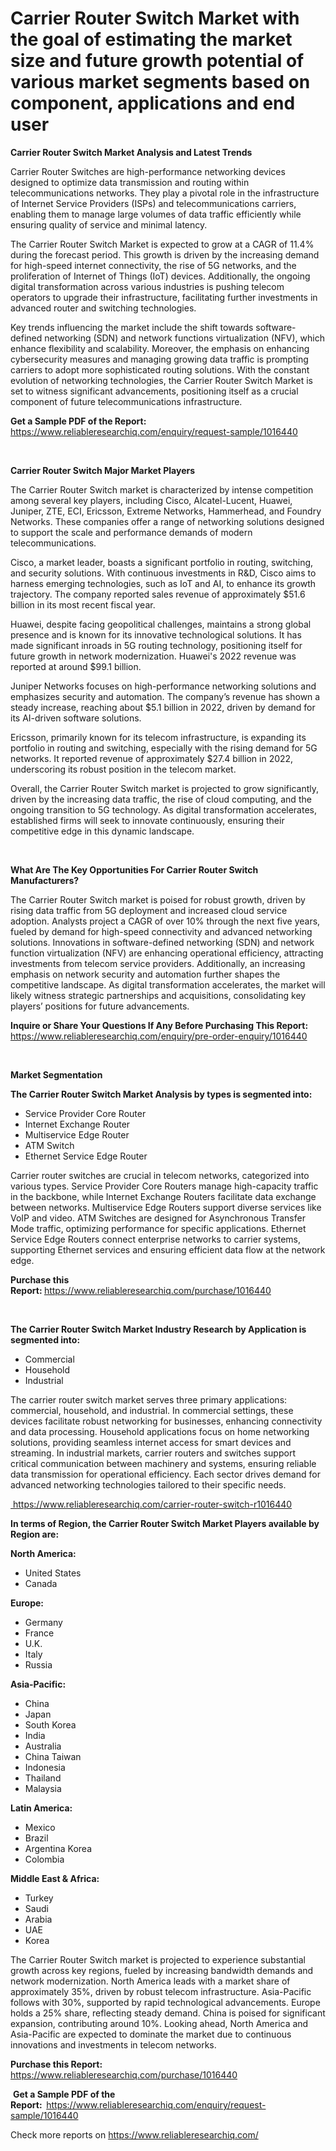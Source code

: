 <p><h1>Carrier Router Switch Market with the goal of estimating the market size and future growth potential of various market segments based on component, applications and end user</h1></p><p><strong>Carrier Router Switch Market Analysis and Latest Trends</strong></p>
<p><p>Carrier Router Switches are high-performance networking devices designed to optimize data transmission and routing within telecommunications networks. They play a pivotal role in the infrastructure of Internet Service Providers (ISPs) and telecommunications carriers, enabling them to manage large volumes of data traffic efficiently while ensuring quality of service and minimal latency.</p><p>The Carrier Router Switch Market is expected to grow at a CAGR of 11.4% during the forecast period. This growth is driven by the increasing demand for high-speed internet connectivity, the rise of 5G networks, and the proliferation of Internet of Things (IoT) devices. Additionally, the ongoing digital transformation across various industries is pushing telecom operators to upgrade their infrastructure, facilitating further investments in advanced router and switching technologies. </p><p>Key trends influencing the market include the shift towards software-defined networking (SDN) and network functions virtualization (NFV), which enhance flexibility and scalability. Moreover, the emphasis on enhancing cybersecurity measures and managing growing data traffic is prompting carriers to adopt more sophisticated routing solutions. With the constant evolution of networking technologies, the Carrier Router Switch Market is set to witness significant advancements, positioning itself as a crucial component of future telecommunications infrastructure.</p></p>
<p><strong>Get a Sample PDF of the Report:&nbsp;</strong> <a href="https://www.reliableresearchiq.com/enquiry/request-sample/1016440?utm_campaign=3453&utm_medium=2&utm_source=Github&utm_content=ia&utm_term=21032025&utm_id=carrier-router-switch">https://www.reliableresearchiq.com/enquiry/request-sample/1016440</a></p>
<p>&nbsp;</p>
<p><strong>Carrier Router Switch Major Market Players</strong></p>
<p><p>The Carrier Router Switch market is characterized by intense competition among several key players, including Cisco, Alcatel-Lucent, Huawei, Juniper, ZTE, ECI, Ericsson, Extreme Networks, Hammerhead, and Foundry Networks. These companies offer a range of networking solutions designed to support the scale and performance demands of modern telecommunications.</p><p>Cisco, a market leader, boasts a significant portfolio in routing, switching, and security solutions. With continuous investments in R&D, Cisco aims to harness emerging technologies, such as IoT and AI, to enhance its growth trajectory. The company reported sales revenue of approximately $51.6 billion in its most recent fiscal year.</p><p>Huawei, despite facing geopolitical challenges, maintains a strong global presence and is known for its innovative technological solutions. It has made significant inroads in 5G routing technology, positioning itself for future growth in network modernization. Huawei's 2022 revenue was reported at around $99.1 billion.</p><p>Juniper Networks focuses on high-performance networking solutions and emphasizes security and automation. The company’s revenue has shown a steady increase, reaching about $5.1 billion in 2022, driven by demand for its AI-driven software solutions.</p><p>Ericsson, primarily known for its telecom infrastructure, is expanding its portfolio in routing and switching, especially with the rising demand for 5G networks. It reported revenue of approximately $27.4 billion in 2022, underscoring its robust position in the telecom market.</p><p>Overall, the Carrier Router Switch market is projected to grow significantly, driven by the increasing data traffic, the rise of cloud computing, and the ongoing transition to 5G technology. As digital transformation accelerates, established firms will seek to innovate continuously, ensuring their competitive edge in this dynamic landscape.</p></p>
<p>&nbsp;</p>
<p><strong>What Are The Key Opportunities For Carrier Router Switch Manufacturers?</strong></p>
<p><p>The Carrier Router Switch market is poised for robust growth, driven by rising data traffic from 5G deployment and increased cloud service adoption. Analysts project a CAGR of over 10% through the next five years, fueled by demand for high-speed connectivity and advanced networking solutions. Innovations in software-defined networking (SDN) and network function virtualization (NFV) are enhancing operational efficiency, attracting investments from telecom service providers. Additionally, an increasing emphasis on network security and automation further shapes the competitive landscape. As digital transformation accelerates, the market will likely witness strategic partnerships and acquisitions, consolidating key players’ positions for future advancements.</p></p>
<p><strong>Inquire or Share Your Questions If Any Before Purchasing This Report:</strong> <a href="https://www.reliableresearchiq.com/enquiry/pre-order-enquiry/1016440?utm_campaign=3453&utm_medium=2&utm_source=Github&utm_content=ia&utm_term=21032025&utm_id=carrier-router-switch">https://www.reliableresearchiq.com/enquiry/pre-order-enquiry/1016440</a></p>
<p>&nbsp;</p>
<p><strong>Market Segmentation</strong></p>
<p><strong>The Carrier Router Switch Market Analysis by types is segmented into:</strong></p>
<p><ul><li>Service Provider Core Router</li><li>Internet Exchange Router</li><li>Multiservice Edge Router</li><li>ATM Switch</li><li>Ethernet Service Edge Router</li></ul></p>
<p><p>Carrier router switches are crucial in telecom networks, categorized into various types. Service Provider Core Routers manage high-capacity traffic in the backbone, while Internet Exchange Routers facilitate data exchange between networks. Multiservice Edge Routers support diverse services like VoIP and video. ATM Switches are designed for Asynchronous Transfer Mode traffic, optimizing performance for specific applications. Ethernet Service Edge Routers connect enterprise networks to carrier systems, supporting Ethernet services and ensuring efficient data flow at the network edge.</p></p>
<p><strong>Purchase this Report:&nbsp;</strong><a href="https://www.reliableresearchiq.com/purchase/1016440?utm_campaign=3453&utm_medium=2&utm_source=Github&utm_content=ia&utm_term=21032025&utm_id=carrier-router-switch">https://www.reliableresearchiq.com/purchase/1016440</a></p>
<p>&nbsp;</p>
<p><strong>The Carrier Router Switch Market Industry Research by Application is segmented into:</strong></p>
<p><ul><li>Commercial</li><li>Household</li><li>Industrial</li></ul></p>
<p><p>The carrier router switch market serves three primary applications: commercial, household, and industrial. In commercial settings, these devices facilitate robust networking for businesses, enhancing connectivity and data processing. Household applications focus on home networking solutions, providing seamless internet access for smart devices and streaming. In industrial markets, carrier routers and switches support critical communication between machinery and systems, ensuring reliable data transmission for operational efficiency. Each sector drives demand for advanced networking technologies tailored to their specific needs.</p></p>
<p><a href="https://www.reliableresearchiq.com/carrier-router-switch-r1016440?utm_campaign=3453&utm_medium=2&utm_source=Github&utm_content=ia&utm_term=21032025&utm_id=carrier-router-switch">&nbsp;https://www.reliableresearchiq.com/carrier-router-switch-r1016440</a></p>
<p><strong>In terms of Region, the Carrier Router Switch Market Players available by Region are:</strong></p>
<p>
    <p> <strong> North America: </strong>
        <ul>
            <li>United States</li>
            <li>Canada</li>
        </ul>
        </p> 
    <p> <strong> Europe: </strong>
        <ul>
            <li>Germany</li>
            <li>France</li>
            <li>U.K.</li>
            <li>Italy</li>
            <li>Russia</li>
        </ul>
        </p> 
    <p> <strong> Asia-Pacific: </strong>
        <ul>
            <li>China</li>
            <li>Japan</li>
            <li>South Korea</li>
            <li>India</li>
            <li>Australia</li>
            <li>China Taiwan</li>
            <li>Indonesia</li>
            <li>Thailand</li>
            <li>Malaysia</li>
        </ul>
        </p> 
    <p> <strong> Latin America: </strong>
        <ul>
            <li>Mexico</li>
            <li>Brazil</li>
            <li>Argentina Korea</li>
            <li>Colombia</li>
        </ul>
        </p> 
    <p> <strong> Middle East & Africa: </strong>
        <ul>
            <li>Turkey</li>
            <li>Saudi</li>
            <li>Arabia</li>
            <li>UAE</li>
            <li>Korea</li>
        </ul>
    </p>
    </p>
<p><p>The Carrier Router Switch market is projected to experience substantial growth across key regions, fueled by increasing bandwidth demands and network modernization. North America leads with a market share of approximately 35%, driven by robust telecom infrastructure. Asia-Pacific follows with 30%, supported by rapid technological advancements. Europe holds a 25% share, reflecting steady demand. China is poised for significant expansion, contributing around 10%. Looking ahead, North America and Asia-Pacific are expected to dominate the market due to continuous innovations and investments in telecom networks.</p></p>
<p><strong>Purchase this Report: </strong><a href="https://www.reliableresearchiq.com/purchase/1016440?utm_campaign=3453&utm_medium=2&utm_source=Github&utm_content=ia&utm_term=21032025&utm_id=carrier-router-switch">https://www.reliableresearchiq.com/purchase/1016440</a></p>
<p>&nbsp;<strong>Get a Sample PDF of the Report:&nbsp;&nbsp;</strong><a href="https://www.reliableresearchiq.com/enquiry/request-sample/1016440?utm_campaign=3453&utm_medium=2&utm_source=Github&utm_content=ia&utm_term=21032025&utm_id=carrier-router-switch">https://www.reliableresearchiq.com/enquiry/request-sample/1016440</a></p>
<p><strong></strong></p>
<p>Check more reports on <a href="https://www.reliableresearchiq.com/?utm_campaign=3453&utm_medium=2&utm_source=Github&utm_content=ia&utm_term=21032025&utm_id=carrier-router-switch">https://www.reliableresearchiq.com/</a></p>
